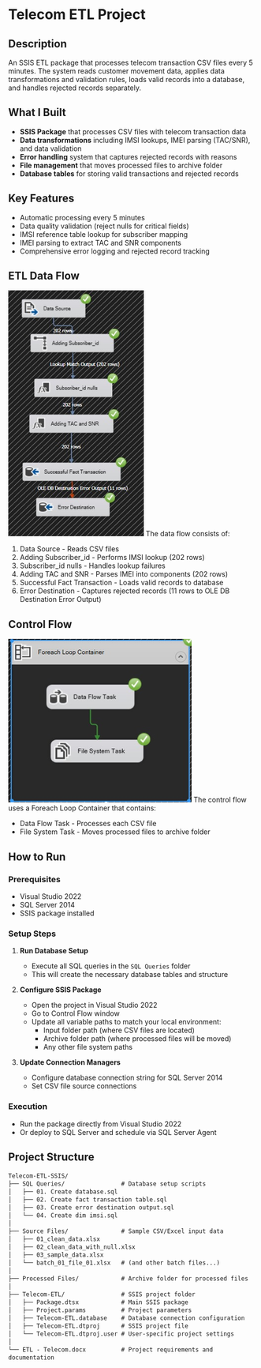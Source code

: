 # Telecom ETL Project

## Description
An SSIS ETL package that processes telecom transaction CSV files every 5 minutes. The system reads customer movement data, applies data transformations and validation rules, loads valid records into a database, and handles rejected records separately.

## What I Built
- **SSIS Package** that processes CSV files with telecom transaction data
- **Data transformations** including IMSI lookups, IMEI parsing (TAC/SNR), and data validation
- **Error handling** system that captures rejected records with reasons
- **File management** that moves processed files to archive folder
- **Database tables** for storing valid transactions and rejected records

## Key Features
- Automatic processing every 5 minutes
- Data quality validation (reject nulls for critical fields)
- IMSI reference table lookup for subscriber mapping  
- IMEI parsing to extract TAC and SNR components
- Comprehensive error logging and rejected record tracking

## ETL Data Flow
![Data Flow](images/dataflow.png)
The data flow consists of:
1. Data Source - Reads CSV files
2. Adding Subscriber_id - Performs IMSI lookup (202 rows)
3. Subscriber_id nulls - Handles lookup failures 
4. Adding TAC and SNR - Parses IMEI into components (202 rows)
5. Successful Fact Transaction - Loads valid records to database
6. Error Destination - Captures rejected records (11 rows to OLE DB Destination Error Output)
   
## Control Flow
![Control Flow](images/controlflow.png)
The control flow uses a Foreach Loop Container that contains:
- Data Flow Task - Processes each CSV file
- File System Task - Moves processed files to archive folder
  
## How to Run

### Prerequisites
- Visual Studio 2022
- SQL Server 2014
- SSIS package installed

### Setup Steps
1. **Run Database Setup**
   - Execute all SQL queries in the `SQL Queries` folder
   - This will create the necessary database tables and structure

2. **Configure SSIS Package**
   - Open the project in Visual Studio 2022
   - Go to Control Flow window
   - Update all variable paths to match your local environment:
     - Input folder path (where CSV files are located)
     - Archive folder path (where processed files will be moved)
     - Any other file system paths

3. **Update Connection Managers**
   - Configure database connection string for SQL Server 2014
   - Set CSV file source connections

### Execution
- Run the package directly from Visual Studio 2022
- Or deploy to SQL Server and schedule via SQL Server Agent

## Project Structure
```
Telecom-ETL-SSIS/
├── SQL Queries/                # Database setup scripts
│   ├── 01. Create database.sql
│   ├── 02. Create fact transaction table.sql
│   ├── 03. Create error destination output.sql
│   └── 04. Create dim imsi.sql
│
├── Source Files/               # Sample CSV/Excel input data
│   ├── 01_clean_data.xlsx
│   ├── 02_clean_data_with_null.xlsx
│   ├── 03_sample_data.xlsx
│   └── batch_01_file_01.xlsx   # (and other batch files...)
│
├── Processed Files/            # Archive folder for processed files
│
├── Telecom-ETL/                # SSIS project folder
│   ├── Package.dtsx            # Main SSIS package
│   ├── Project.params          # Project parameters
│   ├── Telecom-ETL.database    # Database connection configuration
│   ├── Telecom-ETL.dtproj      # SSIS project file
│   └── Telecom-ETL.dtproj.user # User-specific project settings
│
└── ETL - Telecom.docx          # Project requirements and documentation

```
